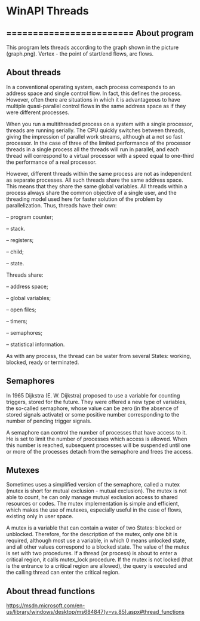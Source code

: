 # WinAPI Threads
========================
About program
-------------

This program lets threads according to the graph shown in the picture (graph.png). 
Vertex - the point of start/end flows, arc flows. 

About threads
-------------

In a conventional operating system, each process corresponds to an address space and single control flow. 
In fact, this defines the process. However, often there are situations in which it is advantageous to have 
multiple quasi-parallel control flows in the same address space as if they were different processes.

When you run a multithreaded process on a system with a single processor, threads are running serially. 
The CPU quickly switches between threads, giving the impression of parallel work streams, although at a not 
so fast processor. In the case of three of the limited performance of the processor threads in a single process 
all the threads will run in parallel, and each thread will correspond to a virtual processor with a speed equal 
to one-third the performance of a real processor.

However, different threads within the same process are not as independent as separate processes. 
All such threads share the same address space. This means that they share the same global variables. 
All threads within a process always share the common objective of a single user, and the threading model 
used here for faster solution of the problem by parallelization. Thus, threads have their own:
 
– 	 program counter;

– 	 stack.

– 	 registers;

– 	 child;

– 	 state.


Threads share: 

– 	 address space;

– 	 global variables;

– 	 open files;

– 	 timers;

– 	 semaphores;

– 	 statistical information.

As with any process, the thread can be water from several States: working, blocked, ready or terminated.

Semaphores
----------

In 1965 Dijkstra (E. W. Dijkstra) proposed to use a variable for counting triggers, stored for the future. 
They were offered a new type of variables, the so-called semaphore, whose value can be zero (in the absence 
of stored signals activate) or some positive number corresponding to the number of pending trigger signals.

A semaphore can control the number of processes that have access to it. He is set to limit the number 
of processes which access is allowed. When this number is reached, subsequent processes will be suspended 
until one or more of the processes detach from the semaphore and frees the access.

Mutexes
---------

Sometimes uses a simplified version of the semaphore, called a mutex 
(mutex is short for mutual exclusion - mutual exclusion). The mutex is not able to count, 
he can only manage mutual exclusion access to shared resources or codes. The mutex implementation 
is simple and efficient, which makes the use of mutexes, especially useful in the case of flows, existing only in user space.

A mutex is a variable that can contain a water of two States: blocked or unblocked. Therefore, 
for the description of the mutex, only one bit is required, although most use a variable, in which 
0 means unlocked state, and all other values correspond to a blocked state. The value of the mutex is 
set with two procedures. If a thread (or process) is about to enter a critical region, it calls mutex_lock 
procedure. If the mutex is not locked (that is the entrance to a critical region are allowed), the query is 
executed and the calling thread can enter the critical region.

About thread functions
----------------------

https://msdn.microsoft.com/en-us/library/windows/desktop/ms684847(v=vs.85).aspx#thread_functions

